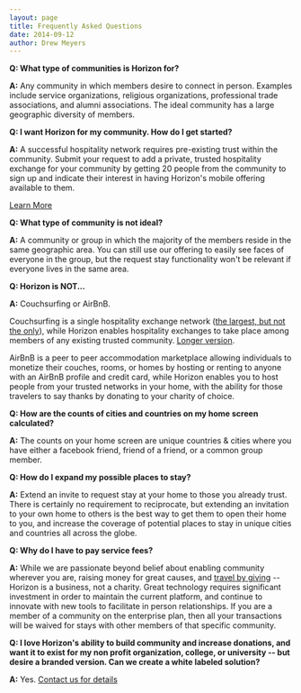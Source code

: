 ```yaml
---
layout: page
title: Frequently Asked Questions
date: 2014-09-12
author: Drew Meyers
---
```

**Q: What type of communities is Horizon for?**

**A:** Any community in which members desire to connect in person. Examples include service organizations, religious organizations, professional trade associations, and alumni associations. The ideal community has a large geographic diversity of members.

**Q: I want Horizon for my community. How do I get started?**

**A:** A successful hospitality network requires pre-existing trust within the community. Submit your request to add a private, trusted hospitality exchange for your community by getting 20 people from the community to sign up and indicate their interest in having Horizon's mobile offering available to them.

<a href="http://www.horizonapp.co/hospitality-network-setup/" class="btn btn--full">Learn More</a>

**Q: What type of community is not ideal?**

**A:** A community or group in which the majority of the members reside in the same geographic area. You can still use our offering to easily see faces of everyone in the group, but the request stay functionality won't be relevant if everyone lives in the same area.

**Q: Horizon is NOT...**

**A:** Couchsurfing or AirBnB. 

Couchsurfing is a single hospitality exchange network ([the largest, but not the only](http://www.horizonapp.co/blog/hospitality-networks-history/)), while Horizon enables hospitality exchanges to take place among members of any existing trusted community. [Longer version](http://www.horizonapp.co/blog/couchsurfing-differences/).

AirBnB is a peer to peer accommodation marketplace allowing individuals to monetize their couches, rooms, or homes by hosting or renting to anyone with an AirBnB profile and credit card, while Horizon enables you to host people from your trusted networks in your home, with the ability for those travelers to say thanks by donating to your charity of choice.

**Q: How are the counts of cities and countries on my home screen calculated?**

**A:** The counts on your home screen are unique countries & cities where you have either a facebook friend, friend of a friend, or a common group member.

**Q: How do I expand my possible places to stay?**

**A:** Extend an invite to request stay at your home to those you already trust. There is certainly no requirement to reciprocate, but extending an invitation to your own home to others is the best way to get them to open their home to you, and increase the coverage of potential places to stay in unique cities and countries all across the globe.

**Q: Why do I have to pay service fees?**

**A:** While we are passionate beyond belief about enabling community wherever you are, raising money for great causes, and [travel by giving](http://www.horizonapp.co/blog/travel-by-giving/) -- Horizon is a business, not a charity. Great technology requires significant investment in order to maintain the current platform, and continue to innovate with new tools to facilitate in person relationships. If you are a member of a community on the enterprise plan, then all your transactions will be waived for stays with other members of that specific community.

**Q: I love Horizon's ability to build community and increase donations, and want it to exist for my non profit organization, college, or university -- but desire a branded version. Can we create a white labeled solution?**

**A:** Yes. [Contact us for details](mailto:support@horizonapp.co)

